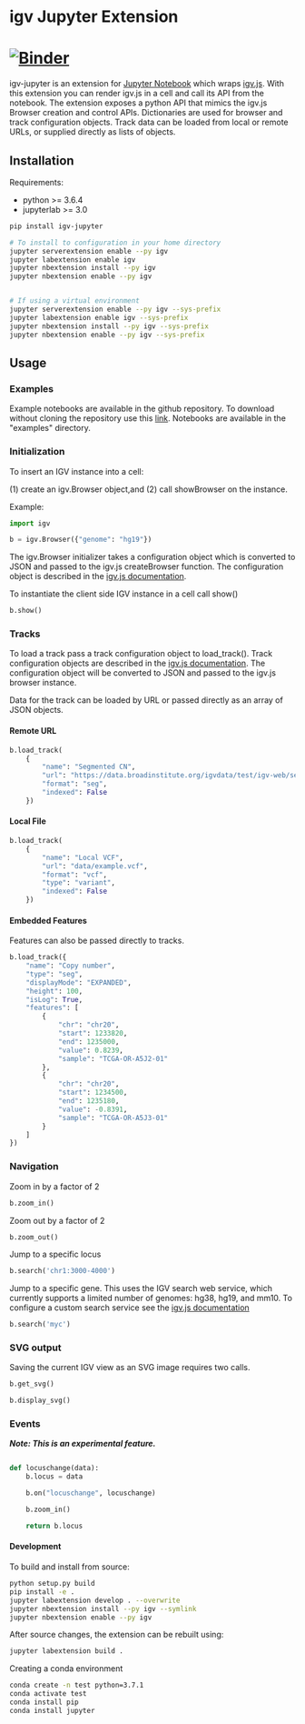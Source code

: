 # igv Jupyter Extension

[![Binder](https://beta.mybinder.org/badge.svg)](https://mybinder.org/v2/gh/igvteam/igv-jupyter/master?filepath=examples/BamFiles.ipynb)
=======


igv-jupyter is an extension for [Jupyter Notebook](http://jupyter.org/) which
wraps [igv.js](https://github.com/igvteam/igv.js). With this
extension you can render igv.js in a cell and call its API from
the notebook. The extension exposes a python API that mimics the igv.js 
Browser creation and control APIs. Dictionaries are used for browser and track 
configuration objects. Track data can be loaded from local or remote 
URLs, or supplied directly as lists of objects.

## Installation

Requirements:
* python >= 3.6.4
* jupyterlab >= 3.0


```bash
pip install igv-jupyter

# To install to configuration in your home directory
jupyter serverextension enable --py igv
jupyter labextension enable igv
jupyter nbextension install --py igv
jupyter nbextension enable --py igv


# If using a virtual environment
jupyter serverextension enable --py igv --sys-prefix
jupyter labextension enable igv --sys-prefix
jupyter nbextension install --py igv --sys-prefix
jupyter nbextension enable --py igv --sys-prefix

```

## Usage

### Examples

Example notebooks are available in the github repository. To download without cloning the repository use 
this [link](https://github.com/igvteam/igv.js-jupyter/archive/master.zip). Notebooks are available in the
"examples" directory.



### Initialization

To insert an IGV instance into a cell:

(1) create an igv.Browser object,and (2) call showBrowser on the instance.

Example:

```python
import igv

b = igv.Browser({"genome": "hg19"})
```

The igv.Browser initializer takes a configuration object which is converted to JSON and passed to the igv.js
createBrowser function. The configuration object is described in the
[igv.js documentation](https://github.com/igvteam/igv.js/wiki/Browser-Configuration-2.0).


To instantiate the client side IGV instance in a cell call show()


```python
b.show()
```

### Tracks

To load a track pass a track configuration object to load_track(). Track configuration
objects are described in the [igv.js documentation](https://github.com/igvteam/igv.js/wiki/Tracks-2.0).
The configuration object will be converted to JSON and passed to the igv.js browser
instance.

Data for the track can be loaded by URL or passed directly as an array of JSON objects.


#### Remote URL

```python
b.load_track(
    {
        "name": "Segmented CN",
        "url": "https://data.broadinstitute.org/igvdata/test/igv-web/segmented_data_080520.seg.gz",
        "format": "seg",
        "indexed": False
    })

```

#### Local File

```python
b.load_track(
    {
        "name": "Local VCF",
        "url": "data/example.vcf",
        "format": "vcf",
        "type": "variant",
        "indexed": False
    })
```

#### Embedded Features

Features can also be passed directly to tracks.

```python
b.load_track({
    "name": "Copy number",
    "type": "seg",
    "displayMode": "EXPANDED",
    "height": 100,
    "isLog": True,
    "features": [
        {
            "chr": "chr20",
            "start": 1233820,
            "end": 1235000,
            "value": 0.8239,
            "sample": "TCGA-OR-A5J2-01"
        },
        {
            "chr": "chr20",
            "start": 1234500,
            "end": 1235180,
            "value": -0.8391,
            "sample": "TCGA-OR-A5J3-01"
        }
    ]
})
```

### Navigation

Zoom in by a factor of 2

```python
b.zoom_in()
```

Zoom out by a factor of 2

```python
b.zoom_out()
```

Jump to a specific locus

```python
b.search('chr1:3000-4000')

```

Jump to a specific gene. This uses the IGV search web service, which currently supports a limited number of genomes:  hg38, hg19, and mm10.
To configure a custom search service see the [igv.js documentation](https://github.com/igvteam/igv.js/wiki/Browser-Configuration-2.0#search-object-details)

```python
b.search('myc')

```

### SVG output

Saving the current IGV view as an SVG image requires two calls.

```python
b.get_svg()

b.display_svg()

```


### Events

**_Note: This is an experimental feature._**

```python

def locuschange(data):
    b.locus = data

    b.on("locuschange", locuschange)

    b.zoom_in()

    return b.locus

```

#### Development

To build and install from source:

```bash
python setup.py build
pip install -e .
jupyter labextension develop . --overwrite
jupyter nbextension install --py igv --symlink
jupyter nbextension enable --py igv
```

After source changes, the extension can be rebuilt using:

```bash
jupyter labextension build .
```

Creating a conda environment
```bash
conda create -n test python=3.7.1
conda activate test
conda install pip
conda install jupyter

```
